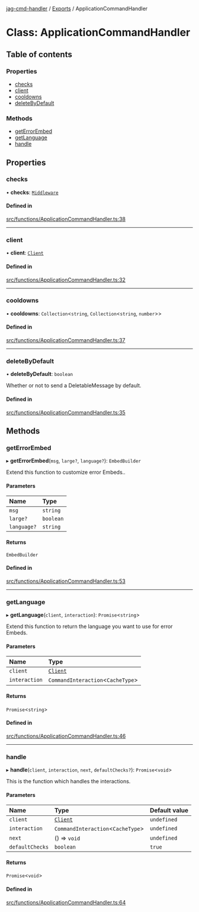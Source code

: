 [jag-cmd-handler](../README.md) / [Exports](../modules.md) / ApplicationCommandHandler

# Class: ApplicationCommandHandler

## Table of contents

### Properties

- [checks](ApplicationCommandHandler.md#checks)
- [client](ApplicationCommandHandler.md#client)
- [cooldowns](ApplicationCommandHandler.md#cooldowns)
- [deleteByDefault](ApplicationCommandHandler.md#deletebydefault)

### Methods

- [getErrorEmbed](ApplicationCommandHandler.md#geterrorembed)
- [getLanguage](ApplicationCommandHandler.md#getlanguage)
- [handle](ApplicationCommandHandler.md#handle)

## Properties

### checks

• **checks**: [`Middleware`](Middleware.md)

#### Defined in

[src/functions/ApplicationCommandHandler.ts:38](https://github.com/JAGUARAVI/JagCmdHandler/blob/e70513f/src/functions/ApplicationCommandHandler.ts#L38)

___

### client

• **client**: [`Client`](Client.md)

#### Defined in

[src/functions/ApplicationCommandHandler.ts:32](https://github.com/JAGUARAVI/JagCmdHandler/blob/e70513f/src/functions/ApplicationCommandHandler.ts#L32)

___

### cooldowns

• **cooldowns**: `Collection`<`string`, `Collection`<`string`, `number`\>\>

#### Defined in

[src/functions/ApplicationCommandHandler.ts:37](https://github.com/JAGUARAVI/JagCmdHandler/blob/e70513f/src/functions/ApplicationCommandHandler.ts#L37)

___

### deleteByDefault

• **deleteByDefault**: `boolean`

Whether or not to send a DeletableMessage by default.

#### Defined in

[src/functions/ApplicationCommandHandler.ts:35](https://github.com/JAGUARAVI/JagCmdHandler/blob/e70513f/src/functions/ApplicationCommandHandler.ts#L35)

## Methods

### getErrorEmbed

▸ **getErrorEmbed**(`msg`, `large?`, `language?`): `EmbedBuilder`

Extend this function to customize error Embeds..

#### Parameters

| Name | Type |
| :------ | :------ |
| `msg` | `string` |
| `large?` | `boolean` |
| `language?` | `string` |

#### Returns

`EmbedBuilder`

#### Defined in

[src/functions/ApplicationCommandHandler.ts:53](https://github.com/JAGUARAVI/JagCmdHandler/blob/e70513f/src/functions/ApplicationCommandHandler.ts#L53)

___

### getLanguage

▸ **getLanguage**(`client`, `interaction`): `Promise`<`string`\>

Extend this function to return the language you want to use for error Embeds.

#### Parameters

| Name | Type |
| :------ | :------ |
| `client` | [`Client`](Client.md) |
| `interaction` | `CommandInteraction`<`CacheType`\> |

#### Returns

`Promise`<`string`\>

#### Defined in

[src/functions/ApplicationCommandHandler.ts:46](https://github.com/JAGUARAVI/JagCmdHandler/blob/e70513f/src/functions/ApplicationCommandHandler.ts#L46)

___

### handle

▸ **handle**(`client`, `interaction`, `next`, `defaultChecks?`): `Promise`<`void`\>

This is the function which handles the interactions.

#### Parameters

| Name | Type | Default value |
| :------ | :------ | :------ |
| `client` | [`Client`](Client.md) | `undefined` |
| `interaction` | `CommandInteraction`<`CacheType`\> | `undefined` |
| `next` | () => `void` | `undefined` |
| `defaultChecks` | `boolean` | `true` |

#### Returns

`Promise`<`void`\>

#### Defined in

[src/functions/ApplicationCommandHandler.ts:64](https://github.com/JAGUARAVI/JagCmdHandler/blob/e70513f/src/functions/ApplicationCommandHandler.ts#L64)
